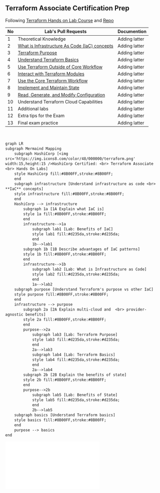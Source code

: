 ## Terraform Associate Certification Prep

Following [Terraform Hands on Lab Course](https://www.udemy.com/course/terraform-hands-on-labs) and [Repo](https://github.com/btkrausen/hashicorp)

| No  | Lab's Pull Requests | Documention |
| --- | ---------------- | ----------- |
| 1 | Theoretical Knowledge | Adding latter |
| 2 | [What is Infrastructure As Code (IaC) concepts](https://github.com/ilyesedina/Terraform/pull/2) | Adding latter |
| 3 | [Terraform Purpose](https://github.com/ilyesedina/Terraform/pull/4) | Adding latter | 
| 4 | [Understand Terraform Basics](https://github.com/ilyesedina/Terraform/pull/6) | Adding latter |
| 5 | [Use Terraform Outside of Core Workflow](https://github.com/ilyesedina/Terraform/pull/10) | Adding latter |
| 6 | [Interact with Terraform Modules](https://github.com/ilyesedina/Terraform/pull/11) | Adding latter |
| 7 | [Use the Core Terraform Workflow](https://github.com/ilyesedina/Terraform/pull/12) | Adding latter |
| 8 | [ Implement and Maintain State](https://github.com/ilyesedina/Terraform/pull/15) | Adding latter |
| 9 | [ Read, Generate, and Modify Configuration](https://github.com/ilyesedina/Terraform/pull/17) | Adding latter |
| 10 | Understand Terraform Cloud Capabilities | Adding latter |
| 11 | Additional labs | Adding latter |
| 12 | Extra tips for the Exam | Adding latter |
| 13 | Final exam practice | Adding latter |

<br>

```mermaid
graph LR
subgraph Mermaind Mapping
    subgraph HashiCorp [<img src='https://img.icons8.com/color/48/000000/terraform.png' width:15,height:15 />HashiCorp Certified: <br> Terraform Associate <br> Hands On Labs]
    style HashiCorp fill:#8B00FF,stroke:#8B00FF;
    end
    subgraph infrastructure [Understand infrastructure as code <br> **IaC** concepts]
    style infrastructure fill:#8B00FF,stroke:#8B00FF;
    end
    HashiCorp --> infrastructure
        subgraph 1a [1A Explain what IaC is]
        style 1a fill:#8B00FF,stroke:#8B00FF;
        end
        infrastructure-->1a
            subgraph lab1 [Lab: Benefits of IaC]
            style lab1 fill:#d235da,stroke:#d235da;
            end
            1b-->lab1
        subgraph 1b [1B Describe advantages of IaC patterns]
        style 1b fill:#8B00FF,stroke:#8B00FF;
        end
        infrastructure-->1b
            subgraph lab2 [Lab: What is Infrastructure as Code]
            style lab2 fill:#d235da,stroke:#d235da;
            end
            1a-->lab2
    subgraph purpose [Understand Terraform's purpose vs other IaC]
    style purpose fill:#8B00FF,stroke:#8B00FF;
    end
    infrastructure --> purpose
        subgraph 2a [2A Explain multi-cloud and  <br> provider-agnostic benefits]
        style 2a fill:#8B00FF,stroke:#8B00FF;
        end
        purpose-->2a
            subgraph lab3 [Lab: Terraform Purpose]
            style lab3 fill:#d235da,stroke:#d235da;
            end
            2a-->lab3
            subgraph lab4 [Lab: Terraform Basics]
            style lab4 fill:#d235da,stroke:#d235da;
            end
            2a-->lab4
        subgraph 2b [2B Explain the benefits of state]
        style 2b fill:#8B00FF,stroke:#8B00FF;
        end
        purpose-->2b
            subgraph lab5 [Lab: Benefits of State]
            style lab5 fill:#d235da,stroke:#d235da;
            end
            2b-->lab5
    subgraph basics [Understand Terraform basics]
    style basics fill:#8B00FF,stroke:#8B00FF;
    end
    purpose --> basics
end
```
![MAP](img\MindmapTerraform.pdf)
